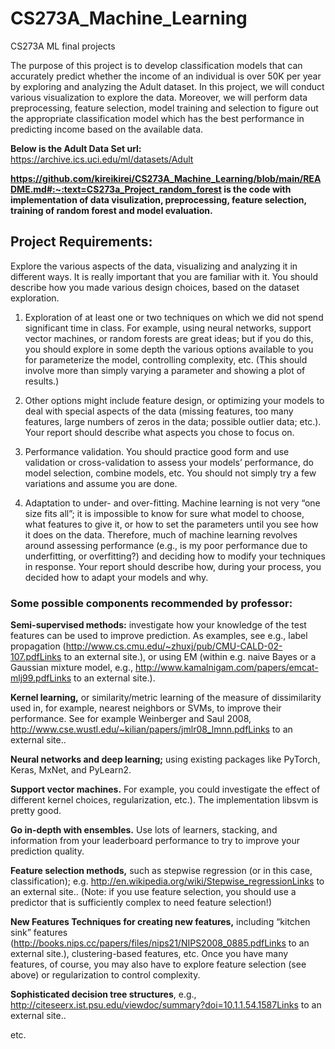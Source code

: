 # CS273A_Machine_Learning
CS273A ML final projects

The purpose of this project is to develop classification models that can accurately predict whether the
income of an individual is over 50K per year by exploring and analyzing the Adult dataset. In this
project, we will conduct various visualization to explore the data. Moreover, we will perform data
preprocessing, feature selection, model training and selection to figure out the appropriate classification
model which has the best performance in predicting income based on the available data.

**Below is the Adult Data Set url:**
https://archive.ics.uci.edu/ml/datasets/Adult

**https://github.com/kireikirei/CS273A_Machine_Learning/blob/main/README.md#:~:text=CS273a_Project_random_forest is the code with implementation of data visulization, preprocessing, feature selection, training of random forest and model evaluation.**

## Project Requirements:

Explore the various aspects of the data, visualizing and analyzing it in different ways. It is really important that you are familiar with it. You should describe how you made various design choices, based on the dataset exploration.

1. Exploration of at least one or two techniques on which we did not spend significant time in class. For example, using neural networks, support vector machines, or random forests are great ideas; but if you do this, you should explore in some depth the various options available to you for parameterize the model, controlling complexity, etc. (This should involve more than simply varying a parameter and showing a plot of results.)

2. Other options might include feature design, or optimizing your models to deal with special aspects of the data (missing features, too many features, large numbers of zeros in the data; possible outlier data; etc.). Your report should describe what aspects you chose to focus on.

3. Performance validation. You should practice good form and use validation or cross-validation to assess your models’ performance, do model selection, combine models, etc. You should not simply try a few variations and assume you are done.

4. Adaptation to under- and over-fitting. Machine learning is not very “one size fits all”; it is impossible to know for sure what model to choose, what features to give it, or how to set the parameters until you see how it does on the data. Therefore, much of machine learning revolves around assessing performance (e.g., is my poor performance due to underfitting, or overfitting?) and deciding how to modify your techniques in response. Your report should describe how, during your process, you decided how to adapt your models and why.

### Some possible components recommended by professor:

**Semi-supervised methods:** investigate how your knowledge of the test features can be used to improve prediction. As examples, see e.g., label propagation (http://www.cs.cmu.edu/~zhuxj/pub/CMU-CALD-02-107.pdfLinks to an external site.), or using EM (within e.g. naive Bayes or a Gaussian mixture model, e.g., http://www.kamalnigam.com/papers/emcat-mlj99.pdfLinks to an external site.).

**Kernel learning,** or similarity/metric learning of the measure of dissimilarity used in, for example, nearest neighbors or SVMs, to improve their performance. See for example Weinberger and Saul 2008, http://www.cse.wustl.edu/~kilian/papers/jmlr08_lmnn.pdfLinks to an external site..

**Neural networks and deep learning;** using existing packages like PyTorch, Keras, MxNet, and PyLearn2.

**Support vector machines.** For example, you could investigate the effect of different kernel choices, regularization, etc.). The implementation libsvm is pretty good.

**Go in-depth with ensembles.** Use lots of learners, stacking, and information from your leaderboard performance to try to improve your prediction quality.

**Feature selection methods,** such as stepwise regression (or in this case, classification); e.g. http://en.wikipedia.org/wiki/Stepwise_regressionLinks to an external site.. (Note: if you use feature selection, you should use a predictor that is sufficiently complex to need feature selection!)

**New Features Techniques for creating new features,** including “kitchen sink” features (http://books.nips.cc/papers/files/nips21/NIPS2008_0885.pdfLinks to an external site.), clustering-based features, etc. Once you have many features, of course, you may also have to explore feature selection (see above) or regularization to control complexity.

**Sophisticated decision tree structures**, e.g., http://citeseerx.ist.psu.edu/viewdoc/summary?doi=10.1.1.54.1587Links to an external site..

etc.
